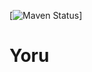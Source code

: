 [![Maven Status](https://img.shields.io/maven-central/v/org.apache.shardingsphere/shardingsphere-jdbc.svg?color=green)]

# Yoru
